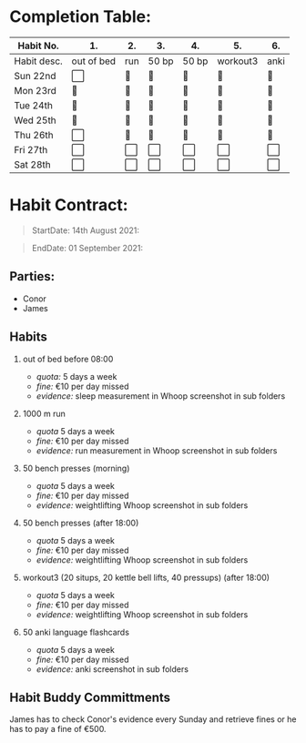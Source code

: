 # Completion Table:
Habit No.  |   1.      |  2.    | 3.     |   4.  |    5.    |   6.| 
---        | ---       | ---    | ---    |---    |---       |---  |
Habit desc.| out of bed| run    | 50 bp  | 50 bp | workout3 | anki|
Sun 22nd   |  ⬜        |   🔳   |   🔳   |  🔳  |    🔳    |  🔳  |
Mon 23rd   |  🔳       |   🔳   |   🔳   |  🔳  |    🔳    |  🔳  |
Tue 24th   |  🔳       |   🔳   |   🔳   |  🔳  |    🔳    |  🔳  |
Wed 25th   |  🔳       |   🔳   |   🔳   |  🔳  |    🔳    |  🔳  |
Thu 26th   |  ⬜        |   🔳   |   🔳   |  🔳  |    🔳    |  🔳  |
Fri 27th   |  ⬜        |   ⬜    |   ⬜    |   ⬜   |    ⬜     | ⬜   |
Sat 28th   |  ⬜        |   ⬜    |   ⬜    |   ⬜   |    ⬜     | ⬜   |

# Habit Contract:

> StartDate: 14th August 2021:

> EndDate: 01 September 2021:

## Parties:

- Conor
- James 

## Habits

1. out of bed before 08:00 
    * *quota:* 5 days a week
    * *fine:* €10 per day missed
    * *evidence:* sleep measurement in Whoop screenshot in sub folders

2. 1000 m run 
    * *quota* 5 days a week
    * *fine:* €10 per day missed
    * *evidence:* run measurement in Whoop screenshot in sub folders

3. 50 bench presses (morning)
    * *quota* 5 days a week
    * *fine:* €10 per day missed
    * *evidence:* weightlifting Whoop screenshot in sub folders
 
4. 50 bench presses (after 18:00)
    * *quota* 5 days a week
    * *fine:* €10 per day missed
    * *evidence:* weightlifting Whoop screenshot in sub folders

5. workout3 (20 situps, 20 kettle bell lifts, 40 pressups) (after 18:00)
    * *quota* 5 days a week
    * *fine:* €10 per day missed
    * *evidence:* weightlifting Whoop screenshot in sub folders

6. 50 anki language flashcards
    * *quota* 5 days a week
    * *fine:* €10 per day missed
    * *evidence:* anki screenshot in sub folders

## Habit Buddy Committments

James has to check Conor's evidence every Sunday and retrieve fines or he has to pay a fine of €500.













